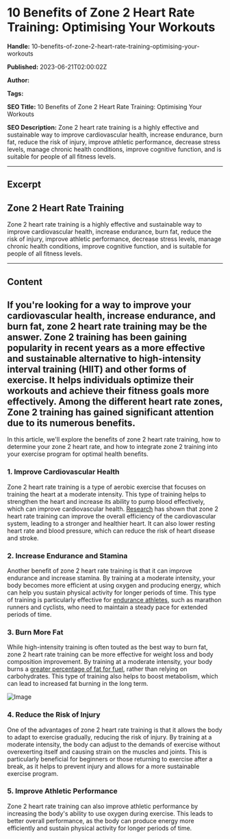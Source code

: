# 10 Benefits of Zone 2 Heart Rate Training: Optimising Your Workouts

**Handle:** 10-benefits-of-zone-2-heart-rate-training-optimising-your-workouts

**Published:** 2023-06-21T02:00:02Z

**Author:**  

**Tags:** 

**SEO Title:** 10 Benefits of Zone 2 Heart Rate Training: Optimising Your Workouts 

**SEO Description:** Zone 2 heart rate training is a highly effective and sustainable way to improve cardiovascular health, increase endurance, burn fat, reduce the risk of injury, improve athletic performance, decrease stress levels, manage chronic health conditions, improve cognitive function, and is suitable for people of all fitness levels.

---

## Excerpt

## Zone 2 Heart Rate Training

Zone 2 heart rate training is a highly effective and sustainable way to improve cardiovascular health, increase endurance, burn fat, reduce the risk of injury, improve athletic performance, decrease stress levels, manage chronic health conditions, improve cognitive function, and is suitable for people of all fitness levels.

---

## Content

## If you're looking for a way to improve your cardiovascular health, increase endurance, and burn fat, zone 2 heart rate training may be the answer. Zone 2 training has been gaining popularity in recent years as a more effective and sustainable alternative to high-intensity interval training (HIIT) and other forms of exercise. It helps individuals optimize their workouts and achieve their fitness goals more effectively. Among the different heart rate zones, Zone 2 training has gained significant attention due to its numerous benefits.

In this article, we'll explore the benefits of zone 2 heart rate training, how to determine your zone 2 heart rate, and how to integrate zone 2 training into your exercise program for optimal health benefits.

### 1. Improve Cardiovascular Health

Zone 2 heart rate training is a type of aerobic exercise that focuses on training the heart at a moderate intensity. This type of training helps to strengthen the heart and increase its ability to pump blood effectively, which can improve cardiovascular health. [Research](https://www.health.harvard.edu/exercise-and-fitness/interval-training-for-a-stronger-heart) has shown that zone 2 heart rate training can improve the overall efficiency of the cardiovascular system, leading to a stronger and healthier heart. It can also lower resting heart rate and blood pressure, which can reduce the risk of heart disease and stroke.

### 2. Increase Endurance and Stamina

Another benefit of zone 2 heart rate training is that it can improve endurance and increase stamina. By training at a moderate intensity, your body becomes more efficient at using oxygen and producing energy, which can help you sustain physical activity for longer periods of time. This type of training is particularly effective for [endurance athletes](https://www.ncbi.nlm.nih.gov/pmc/articles/PMC6355121/), such as marathon runners and cyclists, who need to maintain a steady pace for extended periods of time.

### 3. Burn More Fat

While high-intensity training is often touted as the best way to burn fat, zone 2 heart rate training can be more effective for weight loss and body composition improvement. By training at a moderate intensity, your body burns a [greater percentage of fat for fuel](https://www.ncbi.nlm.nih.gov/pmc/articles/PMC2885974/), rather than relying on carbohydrates. This type of training also helps to boost metabolism, which can lead to increased fat burning in the long term.

![Image](https://i.shgcdn.com/3018cbb5-e8ad-4f78-9c8a-f401e1b193ba/-/format/auto/-/preview/3000x3000/-/quality/lighter/)

### 4. Reduce the Risk of Injury

One of the advantages of zone 2 heart rate training is that it allows the body to adapt to exercise gradually, reducing the risk of injury. By training at a moderate intensity, the body can adjust to the demands of exercise without overexerting itself and causing strain on the muscles and joints. This is particularly beneficial for beginners or those returning to exercise after a break, as it helps to prevent injury and allows for a more sustainable exercise program.

### 5. Improve Athletic Performance

Zone 2 heart rate training can also improve athletic performance by increasing the body's ability to use oxygen during exercise. This leads to better overall performance, as the body can produce energy more efficiently and sustain physical activity for longer periods of time.

